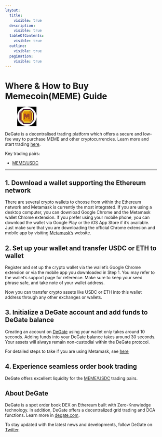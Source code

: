 ```yaml
---
layout:
  title:
    visible: true
  description:
    visible: true
  tableOfContents:
    visible: true
  outline:
    visible: true
  pagination:
    visible: true
---
```


# Where & How to Buy Memecoin(MEME) Guide

<figure><img src="../.gitbook/assets/meme_0xb131f4a55907b10d1f0a50d8ab8fa09ec342cd741716284778154.jpg" alt="MEME" width="64"><figcaption></figcaption></figure>

DeGate is a decentralised trading platform which offers a secure and low-fee way to purchase MEME and other cryptocurrencies. Learn more and start trading [here](https://app.degate.com/trade/USDC/0xb131f4a55907b10d1f0a50d8ab8fa09ec342cd74?utm_source=howtobuy).&#x20;

Key trading pairs:

* [MEME/USDC](https://app.degate.com/trade/USDC/0xb131f4a55907b10d1f0a50d8ab8fa09ec342cd74?utm_source=howtobuy)

***

## 1. Download a wallet supporting the Ethereum network

There are several crypto wallets to choose from within the Ethereum network and Metamask is currently the most integrated. If you are using a desktop computer, you can download Google Chrome and the Metamask wallet Chrome extension. If you prefer using your mobile phone, you can download the wallet via Google Play or the iOS App Store if it’s available. Just make sure that you are downloading the official Chrome extension and mobile app by visiting [Metamask’s](https://metamask.io/) website.

## 2. Set up your wallet and transfer USDC or ETH to wallet

Register and set up the crypto wallet via the wallet’s Google Chrome extension or via the mobile app you downloaded in Step 1. You may refer to the wallet’s support page for reference. Make sure to keep your seed phrase safe, and take note of your wallet address.&#x20;

Now you can transfer crypto assets like USDC or ETH into this wallet address through any other exchanges or wallets.

## 3. Initialize a DeGate account and add funds to DeGate balance

Creating an account on [DeGate](https://app.degate.com/?utm_source=MEME_howtobuy) using your wallet only takes around 10 seconds. Adding funds into your DeGate balance takes around 30 seconds. Your assets will always remain non-custodial within the DeGate protocol.

For detailed steps to take if you are using Metamask, see [here](https://docs.degate.com/v/product_en/main-features/wallet-connectivity/metamask)

## 4. Experience seamless order book trading

DeGate offers excellent liquidity for the [MEME/USDC](https://app.degate.com/trade/USDC/0xb131f4a55907b10d1f0a50d8ab8fa09ec342cd74?utm_source=howtobuy) trading pairs.&#x20;

## About DeGate

DeGate is a spot order book DEX on Ethereum built with Zero-Knowledge technology. In addition, DeGate offers a decentralized grid trading and DCA functions.  Learn more in [degate.com](https://degate.com/?utm_source=MEME_howtobuy).

To stay updated with the latest news and developments, follow DeGate on [Twitter](https://twitter.com/degatedex).
